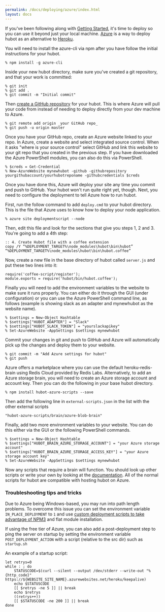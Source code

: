 ```yaml
---
permalink: /docs/deploying/azure/index.html
layout: docs
---
```


If you've been following along with [Getting Started](../README.md), it's time to deploy so you can use it beyond just your local machine.
[Azure](http://azure.microsoft.com/) is a way to deploy hubot as an alternative to [Heroku](/docs/deploying/heroku.md).

You will need to install the azure-cli via npm after you have follow the initial instructions for your hubot.

    % npm install -g azure-cli

Inside your new hubot directory, make sure you've created a git repository, and that your work is committed:

    % git init
    % git add .
    % git commit -m "Initial commit"

Then [create a GitHub repository](https://help.github.com/articles/create-a-repo/) for your hubot. This is where Azure will pull your code from instead of needing to deploy directly from your dev machine to Azure.

    % git remote add origin _your GitHub repo_
    % git push -u origin master

Once you have your GitHub repo, create an Azure website linked to your repo. In Azure, create a website and select integrated source control. When it asks "where is your source control" select GitHub and link this website to your git repo that you created in the previous step. If you have downloaded the Azure PowerShell modules, you can also do this via PowerShell.

    % $creds = Get-Credential
    % New-AzureWebsite mynewhubot -github -githubrepository yourgithubaccount/yourhubotreponame -githubcredentials $creds

Once you have done this, Azure will deploy your site any time you commit and push to GitHub. Your hubot won't run quite right yet, though. Next, you need to configure the deployment to tell Azure how to run hubot.

First, run the follow command to add `deploy.cmd` to your hubot directory. This is the file that Azure uses to know how to deploy your node application.

    % azure site deploymentscript --node

Then, edit this file and look for the sections that give you steps 1, 2 and 3. You're going to add a 4th step:

    :: 4. Create Hubot file with a coffee extension
    copy /Y “%DEPLOYMENT_TARGET%\node_modules\hubot\bin\hubot” “%DEPLOYMENT_TARGET%\node_modules\hubot\bin\hubot.coffee”

Now, create a new file in the base directory of hubot called `server.js` and put these two lines into it:

    require('coffee-script/register');
    module.exports = require('hubot/bin/hubot.coffee');

Finally you will need to add the environment variables to the website to make sure it runs properly. You can either do it through the GUI (under configuration) or you can use the Azure PowerShell command line, as follows (example is showing slack as an adapter and mynewhubot as the website name).

    % $settings = New-Object Hashtable
    % $settings["HUBOT_ADAPTER"] = "Slack"
    % $settings["HUBOT_SLACK_TOKEN"] = "yourslackapikey"
    % Set-AzureWebsite -AppSettings $settings mynewhubot

Commit your changes in git and push to GitHub and Azure will automatically pick up the changes and deploy them to your website.

    % git commit -m "Add Azure settings for hubot"
    % git push

Azure offers a marketplace where you can use the default heroku-redis-brain using Redis Cloud provided by Redis Labs. Alternatively, to add an Azure storage brain, you will need to create an Azure storage account and account key. Then you can do the following in your base hubot directory.

    % npm install hubot-azure-scripts --save

Then add the following line in `external-scripts.json` in the list with the other external scripts

    "hubot-azure-scripts/brain/azure-blob-brain"

Finally, add two more environment variables to your website. You can do this either via the GUI or the following PowerShell commands.

    % $settings = New-Object Hashtable
    % $settings["HUBOT_BRAIN_AZURE_STORAGE_ACCOUNT"] = "your Azure storage account"
    % $settings["HUBOT_BRAIN_AZURE_STORAGE_ACCESS_KEY"] = "your Azure storage account key"
    % Set-AzureWebsite -AppSettings $settings mynewhubot

Now any scripts that require a brain will function. You should look up other scripts or write your own by looking at the [documentation](/docs/scripting.md). All of the normal scripts for hubot are compatible with hosting hubot on Azure.

### Troubleshooting tips and tricks

Due to Azure being Windows-based, you may run into path length problems. To overcome this issue you can set the environment variable `IN_PLACE_DEPLOYMENT` to `1` and use [custom deployment scripts to take advantage of NPM3](https://github.com/felixrieseberg/azure-npm3) and flat module installation.

If using the free tier of Azure, you can also add a post-deployment step to ping the server on startup by setting the environment variable `POST_DEPLOYMENT_ACTION` with a script (relative to the src dir) such as `startup.sh`

An example of a startup script:

```
let retrys=0
while : ; do
    STATUSCODE=$(curl --silent --output /dev/stderr --write-out "%{http_code}" https://${WEBSITE_SITE_NAME}.azurewebsites.net/heroku/keepalive)
    echo $STATUSCODE
    [[ $retrys -ne 5 ]] || break
    echo $retrys
    ((retrys++))
    [[ $STATUSCODE -ne 200 ]] || break
done
```
